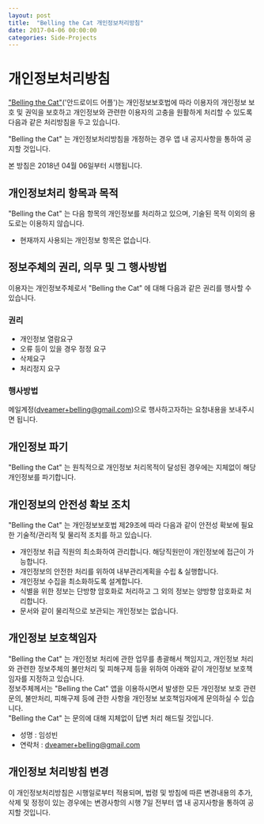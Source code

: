 ```yaml
---
layout: post
title:  "Belling the Cat 개인정보처리방침"
date: 2017-04-06 00:00:00
categories: Side-Projects
---
```


# 개인정보처리방침

["Belling the Cat"](https://play.google.com/store/apps/details?id=com.dveamer.goso)('안드로이드 어플')는 개인정보보호법에 따라 이용자의 개인정보 보호 및 권익을 보호하고 개인정보와 관련한 이용자의 고충을 원활하게 처리할 수 있도록 다음과 같은 처리방침을 두고 있습니다.  

"Belling the Cat" 는 개인정보처리방침을 개정하는 경우 앱 내 공지사항을 통하여 공지할 것입니다.  

<!--more-->

본 방침은 2018년 04월 06일부터 시행됩니다.  

 
## 개인정보처리 항목과 목적

"Belling the Cat" 는 다음 항목의 개인정보를 처리하고 있으며, 기술된 목적 이외의 용도로는 이용하지 않습니다.  

  * 현재까지 사용되는 개인정보 항목은 없습니다.


## 정보주체의 권리, 의무 및 그 행사방법

이용자는 개인정보주체로서 "Belling the Cat" 에 대해 다음과 같은 권리를 행사할 수 있습니다.  

### 권리

  * 개인정보 열람요구  
  * 오류 등이 있을 경우 정정 요구  
  * 삭제요구  
  * 처리정지 요구  
  
### 행사방법 

메일계정(dveamer+belling@gmail.com)으로 행사하고자하는 요청내용을 보내주시면 됩니다.  
  
## 개인정보 파기  

"Belling the Cat" 는 원칙적으로 개인정보 처리목적이 달성된 경우에는 지체없이 해당 개인정보를 파기합니다.  

## 개인정보의 안전성 확보 조치  
 
"Belling the Cat" 는 개인정보보호법 제29조에 따라 다음과 같이 안전성 확보에 필요한 기술적/관리적 및 물리적 조치를 하고 있습니다.

  * 개인정보 취급 직원의 최소화하여 관리합니다. 해당직원만이 개인정보에 접근이 가능합니다.  
  * 개인정보의 안전한 처리를 위하여 내부관리계획을 수립 & 실행합니다.  
  * 개인정보 수집을 최소화하도록 설계합니다.  
  * 식별을 위한 정보는 단방향 암호화로 처리하고 그 외의 정보는 양방향 암호화로 처리합니다.  
  * 문서와 같이 물리적으로 보관되는 개인정보는 없습니다.  


## 개인정보 보호책임자

"Belling the Cat" 는 개인정보 처리에 관한 업무를 총괄해서 책임지고, 개인정보 처리와 관련한 정보주체의 불만처리 및 피해구제 등을 위하여 아래와 같이 개인정보 보호책임자를 지정하고 있습니다.  
정보주체께서는 "Belling the Cat" 앱을 이용하시면서 발생한 모든 개인정보 보호 관련 문의, 불만처리, 피해구제 등에 관한 사항을 개인정보 보호책임자에게 문의하실 수 있습니다.  
"Belling the Cat" 는 문의에 대해 지체없이 답변 처리 해드릴 것입니다.  

  * 성명 : 임성빈
  * 연락처 : dveamer+belling@gmail.com

## 개인정보 처리방침 변경

이 개인정보처리방침은 시행일로부터 적용되며, 법령 및 방침에 따른 변경내용의 추가, 삭제 및 정정이 있는 경우에는 변경사항의 시행 7일 전부터 앱 내 공지사항을 통하여 공지할 것입니다.  

